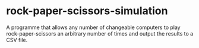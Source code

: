 # rock-paper-scissors-simulation
A programme that allows any number of changeable computers to play rock-paper-scissors an arbitrary number of times and output the results to a CSV file.
